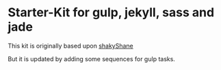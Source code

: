 Starter-Kit for gulp, jekyll, sass and jade
==========================================


This kit is originally based upon [shakyShane](https://github.com/shakyShane/jekyll-gulp-sass-browser-sync)

But it is updated by adding some sequences for gulp tasks.
